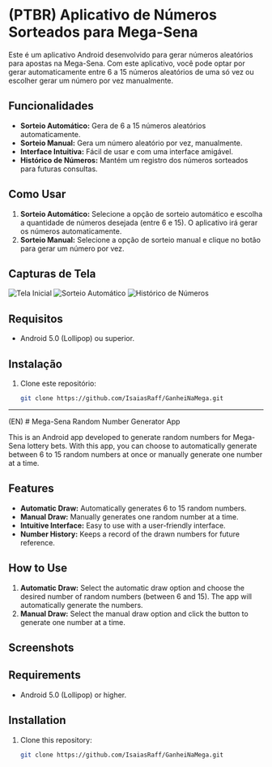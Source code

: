 # (PTBR) Aplicativo de Números Sorteados para Mega-Sena

Este é um aplicativo Android desenvolvido para gerar números aleatórios para apostas na Mega-Sena. Com este aplicativo, você pode optar por gerar automaticamente entre 6 a 15 números aleatórios de uma só vez ou escolher gerar um número por vez manualmente.

## Funcionalidades

- **Sorteio Automático:** Gera de 6 a 15 números aleatórios automaticamente.
- **Sorteio Manual:** Gera um número aleatório por vez, manualmente.
- **Interface Intuitiva:** Fácil de usar e com uma interface amigável.
- **Histórico de Números:** Mantém um registro dos números sorteados para futuras consultas.

## Como Usar

1. **Sorteio Automático:** Selecione a opção de sorteio automático e escolha a quantidade de números desejada (entre 6 e 15). O aplicativo irá gerar os números automaticamente.
2. **Sorteio Manual:** Selecione a opção de sorteio manual e clique no botão para gerar um número por vez.

## Capturas de Tela

![Tela Inicial](screenshots/screenshot1.png)
![Sorteio Automático](screenshots/screenshot2.png)
![Histórico de Números](screenshots/screenshot3.png)

## Requisitos

- Android 5.0 (Lollipop) ou superior.

## Instalação

1. Clone este repositório:
   ```sh
   git clone https://github.com/IsaiasRaff/GanheiNaMega.git


---------------------------------------------------------------------------------------------------------------------------------------------------------------------------
(EN) # Mega-Sena Random Number Generator App

This is an Android app developed to generate random numbers for Mega-Sena lottery bets. With this app, you can choose to automatically generate between 6 to 15 random numbers at once or manually generate one number at a time.

## Features

- **Automatic Draw:** Automatically generates 6 to 15 random numbers.
- **Manual Draw:** Manually generates one random number at a time.
- **Intuitive Interface:** Easy to use with a user-friendly interface.
- **Number History:** Keeps a record of the drawn numbers for future reference.

## How to Use

1. **Automatic Draw:** Select the automatic draw option and choose the desired number of random numbers (between 6 and 15). The app will automatically generate the numbers.
2. **Manual Draw:** Select the manual draw option and click the button to generate one number at a time.

## Screenshots



## Requirements

- Android 5.0 (Lollipop) or higher.

## Installation

1. Clone this repository:
   ```sh
   git clone https://github.com/IsaiasRaff/GanheiNaMega.git

